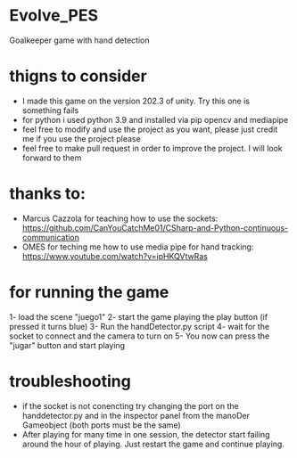 # Evolve_PES
Goalkeeper game with hand detection

# thigns to consider
- I made this game on the version 202.3 of unity. Try this one is something fails
- for python i used python 3.9 and installed via pip opencv and mediapipe
- feel free to modify and use the project as you want, please just credit me if you use the project please
- feel free to make pull request in order to improve the project. I will look forward to them

# thanks to:
- Marcus Cazzola for teaching how to use the sockets: https://github.com/CanYouCatchMe01/CSharp-and-Python-continuous-communication
- OMES for teching me how to use media pipe for hand tracking: https://www.youtube.com/watch?v=ipHKQVtwRas

# for running the game
1- load the scene "juego1"
2- start the game playing the play button (if pressed it turns blue)
3- Run the handDetector.py script
4- wait for the socket to connect and the camera to turn on
5- You now can press the "jugar" button and start playing

# troubleshooting
- if the socket is not conencting try changing the port on the handdetector.py and in the inspector panel from the manoDer Gameobject (both ports must be the same)
- After playing for many time in one session, the detector start failing around the hour of playing. Just restart the game and continue playing.


